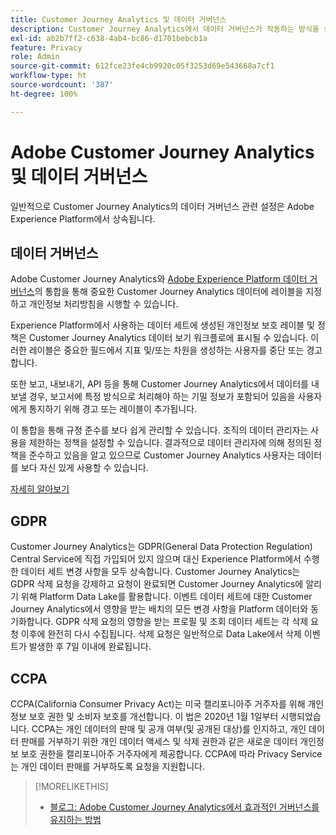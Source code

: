 ```yaml
---
title: Customer Journey Analytics 및 데이터 거버넌스
description: Customer Journey Analytics에서 데이터 거버넌스가 작동하는 방식을 설명합니다.
exl-id: ab2b7ff2-c638-4ab4-bc86-d1701bebcb1a
feature: Privacy
role: Admin
source-git-commit: 612fce23fe4cb9920c05f3253d69e543668a7cf1
workflow-type: ht
source-wordcount: '387'
ht-degree: 100%

---
```


# Adobe Customer Journey Analytics 및 데이터 거버넌스

일반적으로 Customer Journey Analytics의 데이터 거버넌스 관련 설정은 Adobe Experience Platform에서 상속됩니다.

## 데이터 거버넌스

Adobe Customer Journey Analytics와 [Adobe Experience Platform 데이터 거버넌스](https://experienceleague.adobe.com/docs/experience-platform/data-governance/home.html)의 통합을 통해 중요한 Customer Journey Analytics 데이터에 레이블을 지정하고 개인정보 처리방침을 시행할 수 있습니다.

Experience Platform에서 사용하는 데이터 세트에 생성된 개인정보 보호 레이블 및 정책은 Customer Journey Analytics 데이터 보기 워크플로에 표시될 수 있습니다. 이러한 레이블은 중요한 필드에서 지표 및/또는 차원을 생성하는 사용자를 중단 또는 경고합니다.

또한 보고, 내보내기, API 등을 통해 Customer Journey Analytics에서 데이터를 내보낼 경우, 보고서에 특정 방식으로 처리해야 하는 기밀 정보가 포함되어 있음을 사용자에게 통지하기 위해 경고 또는 레이블이 추가됩니다.

이 통합을 통해 규정 준수를 보다 쉽게 관리할 수 있습니다. 조직의 데이터 관리자는 사용을 제한하는 정책을 설정할 수 있습니다. 결과적으로 데이터 관리자에 의해 정의된 정책을 준수하고 있음을 알고 있으므로 Customer Journey Analytics 사용자는 데이터를 보다 자신 있게 사용할 수 있습니다.

[자세히 알아보기](/help/data-views/data-governance.md)

## GDPR

Customer Journey Analytics는 GDPR(General Data Protection Regulation) Central Service에 직접 가입되어 있지 않으며 대신 Experience Platform에서 수행한 데이터 세트 변경 사항을 모두 상속합니다. Customer Journey Analytics는 GDPR 삭제 요청을 강제하고 요청이 완료되면 Customer Journey Analytics에 알리기 위해 Platform Data Lake를 활용합니다. 이벤트 데이터 세트에 대한 Customer Journey Analytics에서 영향을 받는 배치의 모든 변경 사항을 Platform 데이터와 동기화합니다. GDPR 삭제 요청의 영향을 받는 프로필 및 조회 데이터 세트는 각 삭제 요청 이후에 완전히 다시 수집됩니다. 삭제 요청은 일반적으로 Data Lake에서 삭제 이벤트가 발생한 후 7일 이내에 완료됩니다.

## CCPA

CCPA(California Consumer Privacy Act)는 미국 캘리포니아주 거주자를 위해 개인정보 보호 권한 및 소비자 보호를 개선합니다. 이 법은 2020년 1월 1일부터 시행되었습니다.
CCPA는 개인 데이터의 판매 및 공개 여부(및 공개된 대상)를 인지하고, 개인 데이터 판매를 거부하기 위한 개인 데이터 액세스 및 삭제 권한과 같은 새로운 데이터 개인정보 보호 권한을 캘리포니아주 거주자에게 제공합니다.
CCPA에 따라 Privacy Service는 개인 데이터 판매를 거부하도록 요청을 지원합니다.

>[!MORELIKETHIS]
>
>* [블로그: Adobe Customer Journey Analytics에서 효과적인 거버넌스를 유지하는 방법](https://experienceleaguecommunities.adobe.com/t5/adobe-analytics-blogs/bg-p/adobe-analytics-blogs/page/4)

